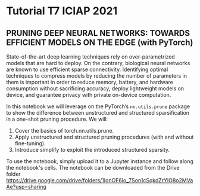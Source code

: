 # Tutorial T7 ICIAP 2021

## PRUNING DEEP NEURAL NETWORKS: TOWARDS EFFICIENT MODELS ON THE EDGE (with PyTorch)

State-of-the-art deep learning techniques rely on over-parametrized models that are hard to deploy. On the contrary,
biological neural networks are known to use efficient sparse connectivity. Identifying optimal techniques to compress
models by reducing the number of parameters in them is important in order to reduce memory, battery, and hardware
consumption without sacrificing accuracy, deploy lightweight models on device, and guarantee privacy with private
on-device computation.

In this notebook we will leverage on the PyTorch’s `nn.utils.prune` package to show the difference between unstructured
and structured sparsification in a one-shot pruning procedure.
We will:

1. Cover the basics of torch.nn.utils.prune.
2. Apply unstructured and structured pruning procedures (with and without fine-tuning).
3. Introduce simplify to exploit the introduced structured sparsity.

To use the notebook, simply upload it to a Jupyter instance and follow along the notebook's cells.
The notebook can be downloaded from the Drive folder https://drive.google.com/drive/folders/1IonOF6lo_7Son1cSqkdZrYlO8o2MVaAe?usp=sharing
